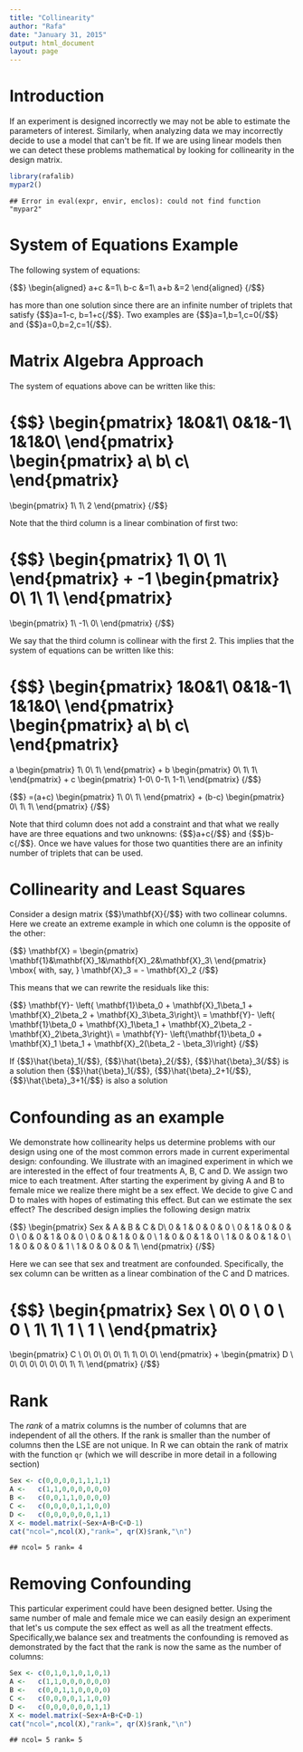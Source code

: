 ```yaml
---
title: "Collinearity"
author: "Rafa"
date: "January 31, 2015"
output: html_document
layout: page
---
```





# Introduction

If an experiment is designed incorrectly we may not be able to estimate the parameters of interest. Similarly, when analyzing data we may incorrectly decide to use a model that can't be fit. If we are using linear models then we can detect these problems mathematical by looking for collinearity in the design matrix.


```r
library(rafalib)
mypar2()
```

```
## Error in eval(expr, envir, enclos): could not find function "mypar2"
```



# System of Equations Example

The following system of equations:

{$$}
\begin{aligned}
a+c &=1\\
b-c &=1\\
a+b &=2
\end{aligned}
{/$$}


has more than one solution since there are an infinite number of triplets that satisfy  {$$}a=1-c, b=1+c{/$$}. Two examples are {$$}a=1,b=1,c=0{/$$} and {$$}a=0,b=2,c=1{/$$}. 

# Matrix Algebra Approach

The system of equations above can be written like this:

{$$}
\begin{pmatrix}
1&0&1\\
0&1&-1\\
1&1&0\\
\end{pmatrix}
\begin{pmatrix}
a\\
b\\
c\\
\end{pmatrix}
=
\begin{pmatrix}
1\\
1\\
2
\end{pmatrix}
{/$$}

Note that the third column is a linear combination of first two:

{$$}
\begin{pmatrix}
1\\
0\\
1\\
\end{pmatrix}
+
-1 \begin{pmatrix}
0\\
1\\
1\\
\end{pmatrix}
=
\begin{pmatrix}
1\\
-1\\
0\\
\end{pmatrix}
{/$$}

We say that the third column is collinear with the first 2. This implies that the system of equations can be written like this:

{$$}
\begin{pmatrix}
1&0&1\\
0&1&-1\\
1&1&0\\
\end{pmatrix}
\begin{pmatrix}
a\\
b\\
c\\
\end{pmatrix}
=
a
\begin{pmatrix}
1\\
0\\
1\\
\end{pmatrix}
+
b \begin{pmatrix}
0\\
1\\
1\\
\end{pmatrix}
+
c
\begin{pmatrix}
1-0\\
0-1\\
1-1\\
\end{pmatrix}
{/$$}

{$$}
=(a+c)
\begin{pmatrix}
1\\
0\\
1\\
\end{pmatrix}
+
(b-c)
\begin{pmatrix}
0\\
1\\
1\\
\end{pmatrix}
{/$$}

Note that third column does not add a constraint and that what we really have are three equations and two unknowns: {$$}a+c{/$$} and {$$}b-c{/$$}. Once we have values for those two quantities there are an infinity number of triplets that can be used.



# Collinearity and Least Squares

Consider a design matrix {$$}\mathbf{X}{/$$} with two collinear columns. Here we create an extreme example in which one column is the opposite of the other:

{$$}
\mathbf{X} = \begin{pmatrix}
\mathbf{1}&\mathbf{X}_1&\mathbf{X}_2&\mathbf{X}_3\\
\end{pmatrix}
\mbox{ with, say, }
\mathbf{X}_3 = - \mathbf{X}_2
{/$$}

This means that we can rewrite the residuals like this:

{$$}
\mathbf{Y}- \left\{ \mathbf{1}\beta_0 + \mathbf{X}_1\beta_1 + \mathbf{X}_2\beta_2 + \mathbf{X}_3\beta_3\right\}\\ 
= \mathbf{Y}- \left\{ \mathbf{1}\beta_0 + \mathbf{X}_1\beta_1 + \mathbf{X}_2\beta_2 - \mathbf{X}_2\beta_3\right\}\\
= \mathbf{Y}- \left\{\mathbf{1}\beta_0 + \mathbf{X}_1 \beta_1 + \mathbf{X}_2(\beta_2  - \beta_3)\right\}
{/$$}

If {$$}\hat{\beta}_1{/$$}, {$$}\hat{\beta}_2{/$$}, {$$}\hat{\beta}_3{/$$} is a solution then {$$}\hat{\beta}_1{/$$}, {$$}\hat{\beta}_2+1{/$$}, {$$}\hat{\beta}_3+1{/$$} is also a solution


# Confounding as an example

We demonstrate how collinearity helps us determine problems with our design using one of the most common errors made in current experimental design: confounding. We illustrate with an imagined experiment in which we are interested in the effect of four treatments A, B, C and D. We assign two mice to each treatment. After starting the experiment by giving A and B to female mice we realize there might be a sex effect. 
We decide to give C and D to males with hopes of estimating this effect. But can we estimate the sex effect? The described design implies the following design matrix


{$$}
\begin{pmatrix}
Sex & A & B & C & D\\
0 & 1 & 0 & 0 & 0 \\
0 & 1 & 0 & 0 & 0 \\
0 & 0 & 1 & 0 & 0 \\
0 & 0 & 1 & 0 & 0 \\
1 & 0 & 0 & 1 & 0 \\
1 & 0 & 0 & 1 & 0 \\
1 & 0 & 0 & 0 & 1 \\
1 & 0 & 0 & 0 & 1\\
\end{pmatrix}
{/$$}

Here we can see that sex and treatment are confounded. Specifically, the sex column can be written as a linear combination of the C and D matrices.

{$$}
\begin{pmatrix}
Sex \\
0\\
0 \\
0 \\
0 \\
1\\
1\\
1 \\
1 \\
\end{pmatrix}
=
\begin{pmatrix}
C \\
0\\
0\\
0\\
0\\
1\\
1\\
0\\
0\\
\end{pmatrix}
+
\begin{pmatrix}
D \\
0\\
0\\
0\\
0\\
0\\
0\\
1\\
1\\
\end{pmatrix}
{/$$}

# Rank

The _rank_ of a matrix columns is the number of columns that are independent of all the others. If the rank is smaller than the number of columns then the LSE are not unique. In R we can obtain the rank of matrix with the function `qr` (which we will describe in more detail in a following section)


```r
Sex <- c(0,0,0,0,1,1,1,1)
A <-   c(1,1,0,0,0,0,0,0)
B <-   c(0,0,1,1,0,0,0,0)
C <-   c(0,0,0,0,1,1,0,0)
D <-   c(0,0,0,0,0,0,1,1)
X <- model.matrix(~Sex+A+B+C+D-1)
cat("ncol=",ncol(X),"rank=", qr(X)$rank,"\n")
```

```
## ncol= 5 rank= 4
```

# Removing Confounding

This particular experiment could have been designed better. Using the same number of male and female mice we can easily design an experiment that let's us compute the sex effect as well as all the treatment effects. Specifically,we balance sex and treatments the confounding is removed as demonstrated by the fact that the rank is now the same as the number of columns:

```r
Sex <- c(0,1,0,1,0,1,0,1)
A <-   c(1,1,0,0,0,0,0,0)
B <-   c(0,0,1,1,0,0,0,0)
C <-   c(0,0,0,0,1,1,0,0)
D <-   c(0,0,0,0,0,0,1,1)
X <- model.matrix(~Sex+A+B+C+D-1)
cat("ncol=",ncol(X),"rank=", qr(X)$rank,"\n")
```

```
## ncol= 5 rank= 5
```

